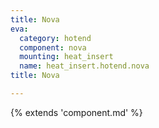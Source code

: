 ```yaml
---
title: Nova
eva:
  category: hotend
  component: nova
  mounting: heat_insert
  name: heat_insert.hotend.nova
title: Nova

---
```


{% extends 'component.md' %}